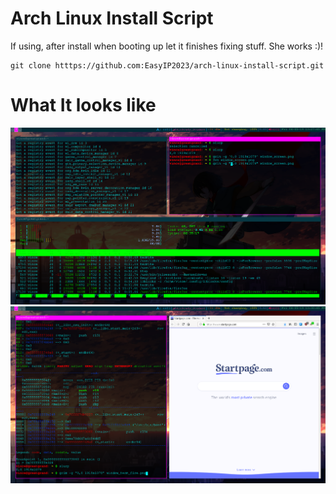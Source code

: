 # Arch Linux Install Script

If using, after install when booting up let it finishes fixing stuff. She works :)!

```
git clone htttps://github.com:EasyIP2023/arch-linux-install-script.git
```

# What It looks like
![screen term](https://github.com/EasyIP2023/arch-linux-install-script/blob/master/pics/window_screen.png)
![firefox](https://github.com/EasyIP2023/arch-linux-install-script/blob/master/pics/window_term_fire.png)
